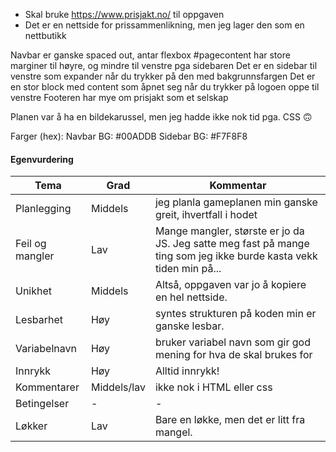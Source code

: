 * Skal bruke https://www.prisjakt.no/ til oppgaven
* Det er en nettside for prissammenlikning, men jeg lager den som en nettbutikk


Navbar er ganske spaced out, antar flexbox
#pagecontent har store marginer til høyre, og mindre til venstre pga sidebaren
Det er en sidebar til venstre som expander når du trykker på den med bakgrunnsfargen 
Det er en stor block med content som åpnet seg når du trykker på logoen oppe til venstre
Footeren har mye om prisjakt som et selskap


Planen var å ha en bildekarussel, men jeg hadde ikke nok tid pga. CSS 🙃

Farger (hex):
Navbar BG: #00ADDB
Sidebar BG: #F7F8F8



#### Egenvurdering
| Tema | Grad | Kommentar |
| ----------- | ----------- | ----------- |
| Planlegging | Middels | jeg planla gameplanen min ganske greit, ihvertfall i hodet|
| Feil og mangler | Lav | Mange mangler, største er jo da JS. Jeg satte meg fast på mange ting som jeg ikke burde kasta vekk tiden min på... |
| Unikhet | Middels | Altså, oppgaven var jo å kopiere en hel nettside. |
| Lesbarhet | Høy | syntes strukturen på koden min er ganske lesbar. |
| Variabelnavn | Høy | bruker variabel navn som gir god mening for hva de skal brukes for |
| Innrykk | Høy | Alltid innrykk! |
| Kommentarer | Middels/lav | ikke nok i HTML eller css |
| Betingelser | - | -  |
| Løkker | Lav | Bare en løkke, men det er litt fra mangel. |